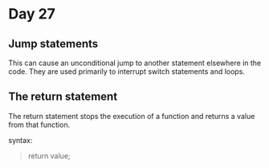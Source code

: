 # Day 27

## Jump statements

This can cause an unconditional jump to another statement elsewhere in the code. They are used primarily to interrupt switch statements and loops.

## The return statement

The return statement stops the execution of a function and returns a value from that function.

syntax:
 > return value;